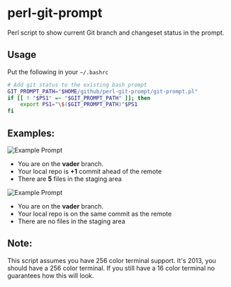 perl-git-prompt
===============

Perl script to show current Git branch and changeset status in the prompt.

## Usage

Put the following in your `~/.bashrc`

~~~bash
# Add git status to the existing bash prompt
GIT_PROMPT_PATH="$HOME/github/perl-git-prompt/git-prompt.pl"
if [[ ! "$PS1" =~ "$GIT_PROMPT_PATH" ]]; then
    export PS1="\$($GIT_PROMPT_PATH)"$PS1
fi
~~~

Examples:
---------
![Example Prompt](http://www.perturb.org/images/git-prompt-1.png)

* You are on the **vader** branch.
* Your local repo is **+1** commit ahead of the remote
* There are **5** files in the staging area

![Example Prompt](http://www.perturb.org/images/git-prompt-2.png)

* You are on the **vader** branch.
* Your local repo is on the same commit as the remote
* There are no files in the staging area

Note:
-----
This script assumes you have 256 color terminal support. It's 2013, you
should have a 256 color terminal. If you still have a 16 color terminal
no guarantees how this will look.
